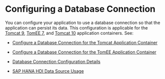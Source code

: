 <!-- loio7568c3d036f34a64bb6595b55805bffb -->

# Configuring a Database Connection



You can configure your application to use a database connection so that the application can persist its data. This configuration is applicable for the [Tomcat 9](tomcat-9-ddfc101.md), [TomEE 7](tomee-7-79c039a.md), and [Tomcat 10](tomcat-10-97d0e34.md) application containers. See:

-   [Configure a Database Connection for the Tomcat Application Container](configure-a-database-connection-for-the-tomcat-application-container-820994a.md)

-   [Configure a Database Connection for the TomEE Application Container](configure-a-database-connection-for-the-tomee-application-container-03cfb10.md)

-   [Database Connection Configuration Details](database-connection-configuration-details-f0d2d05.md)

-   [SAP HANA HDI Data Source Usage](sap-hana-hdi-data-source-usage-c9d288e.md)


